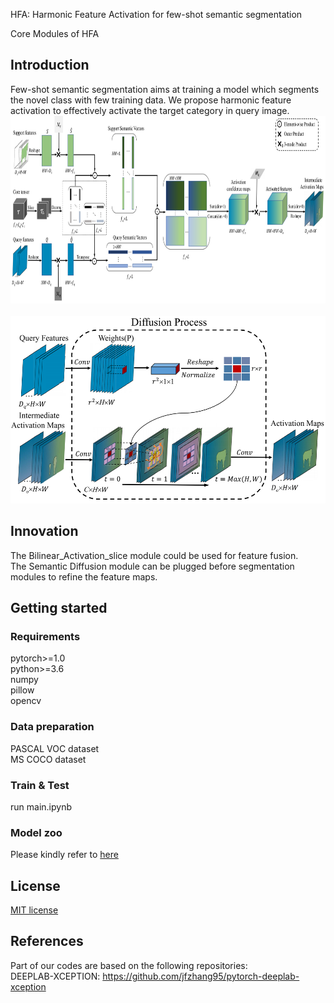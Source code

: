 HFA: Harmonic Feature Activation for few-shot semantic segmentation

Core Modules of HFA

## Introduction  
Few-shot semantic segmentation aims at training a model which segments the novel class with few training data. We propose harmonic feature activation to effectively activate the target category in query image.  
<img src="images/BFA.png" width="800" height="300"/><br/>  
<img src="images/SD.png" width="600" height="300"/><br/>  

## Innovation  
The Bilinear_Activation_slice module could be used for feature fusion.  
The Semantic Diffusion module can be plugged before segmentation modules to refine the feature maps.  

## Getting started
### Requirements  
pytorch>=1.0  
python>=3.6  
numpy  
pillow  
opencv  

### Data preparation  
PASCAL VOC dataset  
MS COCO dataset

### Train & Test  
run main.ipynb  

### Model zoo  
Please kindly refer to [here](https://github.com/Bibikiller/HFA/edit/master/README.md)  

## License  
[MIT license](https://github.com/Bibikiller/HFA/edit/master/LICENSE)  

## References
Part of our codes are based on the following repositories:  
DEEPLAB-XCEPTION: https://github.com/jfzhang95/pytorch-deeplab-xception  



